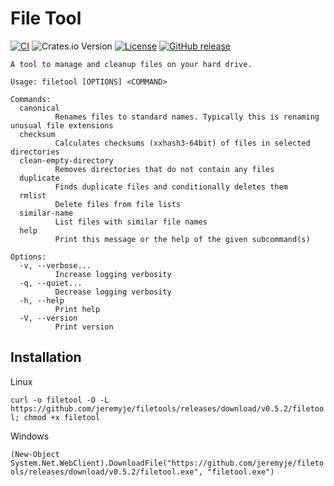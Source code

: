 # File Tool

[![CI](https://github.com/jeremyje/filetools/actions/workflows/ci.yaml/badge.svg)](https://github.com/jeremyje/filetools/actions/workflows/ci.yaml)
![Crates.io Version](https://img.shields.io/crates/v/filetool)
[![License](https://img.shields.io/badge/License-Apache%202.0-blue.svg)](https://github.com/jeremyje/filetools/blob/master/LICENSE)
[![GitHub release](https://img.shields.io/github/release-pre/jeremyje/filetools.svg)](https://github.com/jeremyje/filetools/releases)

```text
A tool to manage and cleanup files on your hard drive.

Usage: filetool [OPTIONS] <COMMAND>

Commands:
  canonical
          Renames files to standard names. Typically this is renaming unusual file extensions
  checksum
          Calculates checksums (xxhash3-64bit) of files in selected directories
  clean-empty-directory
          Removes directories that do not contain any files
  duplicate
          Finds duplicate files and conditionally deletes them
  rmlist
          Delete files from file lists
  similar-name
          List files with similar file names
  help
          Print this message or the help of the given subcommand(s)

Options:
  -v, --verbose...
          Increase logging verbosity
  -q, --quiet...
          Decrease logging verbosity
  -h, --help
          Print help
  -V, --version
          Print version
```

## Installation

Linux

`curl -o filetool -O -L https://github.com/jeremyje/filetools/releases/download/v0.5.2/filetool; chmod +x filetool`

Windows

`(New-Object System.Net.WebClient).DownloadFile("https://github.com/jeremyje/filetools/releases/download/v0.5.2/filetool.exe", "filetool.exe")`
